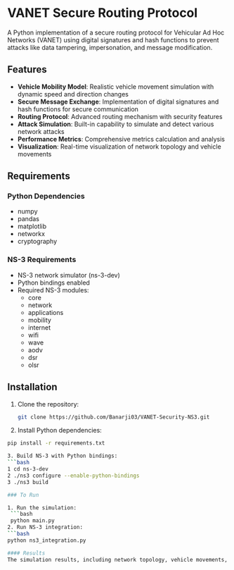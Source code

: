 # VANET Secure Routing Protocol

A Python implementation of a secure routing protocol for Vehicular Ad Hoc Networks (VANET) using digital signatures and hash functions to prevent attacks like data tampering, impersonation, and message modification.

## Features

- **Vehicle Mobility Model**: Realistic vehicle movement simulation with dynamic speed and direction changes
- **Secure Message Exchange**: Implementation of digital signatures and hash functions for secure communication
- **Routing Protocol**: Advanced routing mechanism with security features
- **Attack Simulation**: Built-in capability to simulate and detect various network attacks
- **Performance Metrics**: Comprehensive metrics calculation and analysis
- **Visualization**: Real-time visualization of network topology and vehicle movements

## Requirements

### Python Dependencies
- numpy
- pandas
- matplotlib
- networkx
- cryptography

### NS-3 Requirements
- NS-3 network simulator (ns-3-dev)
- Python bindings enabled
- Required NS-3 modules:
  - core
  - network
  - applications
  - mobility
  - internet
  - wifi
  - wave
  - aodv
  - dsr
  - olsr

## Installation

1. Clone the repository:
   ```bash
   git clone https://github.com/Banarji03/VANET-Security-NS3.git

2. Install Python dependencies:
  ```bash
pip install -r requirements.txt

3. Build NS-3 with Python bindings:
  ```bash
 1 cd ns-3-dev
 2 ./ns3 configure --enable-python-bindings
 3 ./ns3 build

### To Run

1. Run the simulation:
   ```bash
   python main.py
2. Run NS-3 integration:
  ```bash
python ns3_integration.py

#### Results
The simulation results, including network topology, vehicle movements, and performance metrics, will be saved in the output directory.
